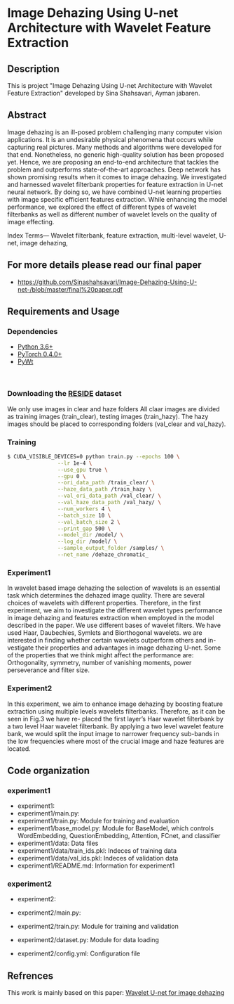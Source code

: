 # Image Dehazing Using U-net Architecture with Wavelet Feature Extraction

## Description 

This is project "Image Dehazing Using U-net Architecture with Wavelet Feature Extraction" developed by Sina Shahsavari, Ayman jabaren.

## Abstract 

Image dehazing is an ill-posed problem challenging many computer vision applications. It is an undesirable physical phenomena that occurs while capturing real pictures. Many methods and algorithms were developed for that end. Nonetheless, no generic high-quality solution has been proposed yet. Hence, we are proposing an end-to-end architecture that tackles the problem and outperforms state-of-the-art approaches. Deep network has shown promising results when it comes to image dehazing. We investigated and harnessed wavelet filterbank properties for feature extraction in U-net neural network. By doing so, we have combined U-net learning properties with image specific efficient features extraction. While enhancing the model performance, we explored the effect of different types of wavelet filterbanks as well as different number of wavelet levels on the quality of image effecting.

Index Terms— Wavelet filterbank, feature extraction, multi-level wavelet, U-net, image dehazing,

## For more details please read our final paper 
- https://github.com/Sinashahsavari/Image-Dehazing-Using-U-net-/blob/master/final%20paper.pdf

## Requirements and Usage
### Dependencies
* [Python 3.6+](https://www.continuum.io/downloads)
* [PyTorch 0.4.0+](http://pytorch.org/)
* [PyWt](https://pypi.org/project/PyWt/)

<br/>

### Downloading the [RESIDE](http://t.cn/RQXyZFI ) dataset
We only use images in clear and haze folders
All claar images are divided as training images (train_clear), testing images (train_hazy).
The hazy images should be placed to corresponding folders (val_clear and val_hazy).

###  Training
```bash
$ CUDA_VISIBLE_DEVICES=0 python train.py --epochs 100 \
                --lr 1e-4 \
                --use_gpu true \
                --gpu 0 \
                --ori_data_path /train_clear/ \
                --haze_data_path /train_hazy \
                --val_ori_data_path /val_clear/ \
                --val_haze_data_path /val_hazy/ \
                --num_workers 4 \
                --batch_size 10 \
                --val_batch_size 2 \
                --print_gap 500 \
                --model_dir /model/ \
                --log_dir /model/ \
                --sample_output_folder /samples/ \
                --net_name /dehaze_chromatic_
```
### Experiment1
In wavelet based image dehazing the selection of wavelets is an essential task which determines the dehazed image quality. There are several choices of wavelets with different properties. Therefore, in the first experiment, we aim to investigate the different wavelet types performance in image dehazing and features extraction when employed in the model described in the paper. We use different bases of wavelet filters. We have used Haar, Daubechies, Symlets and Biorthogonal wavelets. we are interested in finding whether certain wavelets outperform others and in- vestigate their properties and advantages in image dehazing U-net. Some of the properties that we think might affect the performance are: Orthogonality, symmetry, number of vanishing moments, power perseverance and filter size.



### Experiment2
In this experiment, we aim to enhance image dehazing by boosting feature extraction using multiple levels wavelets filterbanks. Therefore, as it can be seen in Fig.3 we have re- placed the first layer’s Haar wavelet filterbank by a two level Haar wavelet filterbank. By applying a two level wavelet feature bank, we would split the input image to narrower frequency sub-bands in the low frequencies where most of the crucial image and haze features are located.


## Code organization 

### experiment1

 - experiment1: 
 - experiment1/main.py: 
 - experiment1/train.py: Module for training and evaluation
 - experiment1/base_model.py: Module for BaseModel, which controls WordEmbedding, QuestionEmbedding, Attention, FCnet, and classifier
  - experiment1/data: Data files
 - experiment1/data/train_ids.pkl: Indeces of training data
 - experiment1/data/val_ids.pkl: Indeces of validation data
 - experiment1/README.md: Information for experiment1

### experiment2

 - experiment2: 
 - experiment2/main.py: 
 - experiment2/train.py: Module for training and validation
 
 - experiment2/dataset.py: Module for data loading
 - experiment2/config.yml: Configuration file



## Refrences
This work is mainly based on this paper:
[Wavelet U-net for image dehazing](https://ieeexplore.ieee.org/document/8803391)



